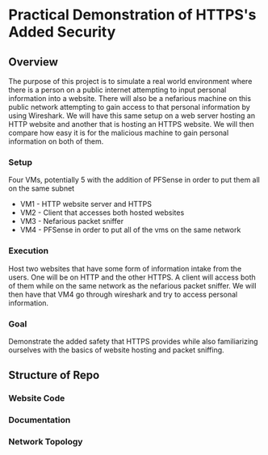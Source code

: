 # Practical Demonstration of HTTPS's Added Security

## Overview
The purpose of this project is to simulate a real world environment where there is a person on a public internet attempting to input personal information into a website. There will also be a nefarious machine on this public network attempting to gain access
to that personal information by using Wireshark. We will have this same setup on a web server hosting an HTTP website and another that is hosting an HTTPS website. We will then compare how easy it is for the malicious machine to gain personal information on both of them.
### Setup
Four VMs, potentially 5 with the addition of PFSense in order to put them all on the same subnet
- VM1 - HTTP website server and HTTPS 
- VM2 - Client that accesses both hosted websites
- VM3 - Nefarious packet sniffer
- VM4 - PFSense in order to put all of the vms on the same network

### Execution 
Host two websites that have some form of information intake from the users. One will be on HTTP and the other HTTPS. A client will access both of them while on the same network as the nefarious packet sniffer. We will then have that VM4 go through wireshark and try to access personal information. 

### Goal 
Demonstrate the added safety that HTTPS provides while also familiarizing ourselves with the basics of website hosting and packet sniffing.

## Structure of Repo
### Website Code
### Documentation
### Network Topology
